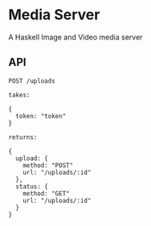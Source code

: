 # Media Server

A Haskell Image and Video media server

## API

```
POST /uploads

takes:

{
  token: "token"
}

returns:

{
  upload: {
    method: "POST"
    url: "/uploads/:id" 
  },
  status: {
    method: "GET"
    url: "/uploads/:id"
  }
}
```
